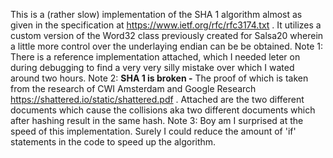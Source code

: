 This is a (rather slow) implementation of the SHA 1 algorithm almost as given in the specification at https://www.ietf.org/rfc/rfc3174.txt .
It utilizes a custom version of the Word32 class previously created for Salsa20 wherein a little more control over the underlaying endian can be be obtained.
Note 1: There is a reference implementation attached, which I needed leter on during debugging to find a very very silly mistake over which I wated around two hours.
Note 2: **SHA 1 is broken -** The proof of which is taken from the research of CWI Amsterdam and Google Research https://shattered.io/static/shattered.pdf .
  Attached are the two different documents which cause the collisions aka two different documents which after hashing result in the same hash.
Note 3: Boy am I surprised at the speed of this implementation. Surely I could reduce the amount of 'if' statements in the code to speed up the algorithm.

